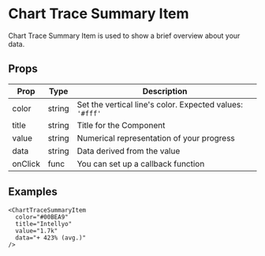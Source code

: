 # Chart Trace Summary Item

Chart Trace Summary Item is used to show a brief overview about your data.

## Props

| Prop | Type | Description |
| ---- | ---- | ----------- |
| color | string | Set the vertical line's color. Expected values: `'#fff'` || `'rgb(255, 0, 0)'` |
| title | string | Title for the Component |
| value | string | Numerical representation of your progress |
| data | string | Data derived from the value |
| onClick | func | You can set up a callback function |

## Examples

```
<ChartTraceSummaryItem
  color="#00BEA9"
  title="Intellyo"
  value="1.7k"
  data="+ 423% (avg.)"
/>
```
